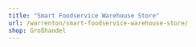 ```yaml
---
title: "Smart Foodservice Warehouse Store"
url: /warrenton/smart-foodservice-warehouse-store/
shop: Großhandel
---
```

